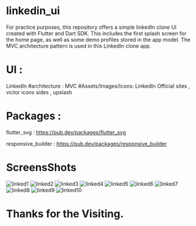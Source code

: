 # linkedin_ui

For practice purposes, this repository offers a simple linkedIn clone UI created with Flutter and Dart SDK.
This includes the first splash screen for the home page, as well as some demo profiles stored in the app model. The MVC architecture pattern is used in this LinkedIn clone app.

# UI :
LinkedIn
#architecture :
 MVC
#Assets/Images/Icons:
 LinkedIn Official sites , victor icons sides , upslash

# Packages :
 flutter_svg : https://pub.dev/packages/flutter_svg
 
 responsive_builder : https://pub.dev/packages/responsive_builder
 
 # ScreensShots
 ![linked1](https://user-images.githubusercontent.com/55906788/168733577-7a37b931-e589-4a9a-8c2a-2188fbac0dd9.jpg)
![linked2](https://user-images.githubusercontent.com/55906788/168733580-dd8604a6-54fe-4256-89a4-4c20e38768f3.jpg)
![linked3](https://user-images.githubusercontent.com/55906788/168733581-5684da5c-4a69-4f6c-a72c-ece4fd42f062.jpg)
![linked4](https://user-images.githubusercontent.com/55906788/168733583-d7dc7045-009e-4647-a750-5f1a4397031f.jpg)
![linked5](https://user-images.githubusercontent.com/55906788/168733586-7482543e-3e93-4760-99aa-6363c7652ddd.jpg)
![linked6](https://user-images.githubusercontent.com/55906788/168733588-bd5ef516-4f02-4191-b682-a98278abf4dc.jpg)
![linked7](https://user-images.githubusercontent.com/55906788/168733590-2c9fca19-0c03-4f84-995c-4ed788887124.jpg)
![linked8](https://user-images.githubusercontent.com/55906788/168733592-4545ca14-7b38-46b0-8e3d-02fd8f52dd91.jpg)
![linked9](https://user-images.githubusercontent.com/55906788/168733593-df7703bf-6978-46bc-ba14-80885e640bb1.jpg)
![linked10](https://user-images.githubusercontent.com/55906788/168733595-f4100cca-cb5c-4dbe-a361-fc3642bd7582.jpg)

 

# Thanks for the Visiting.
